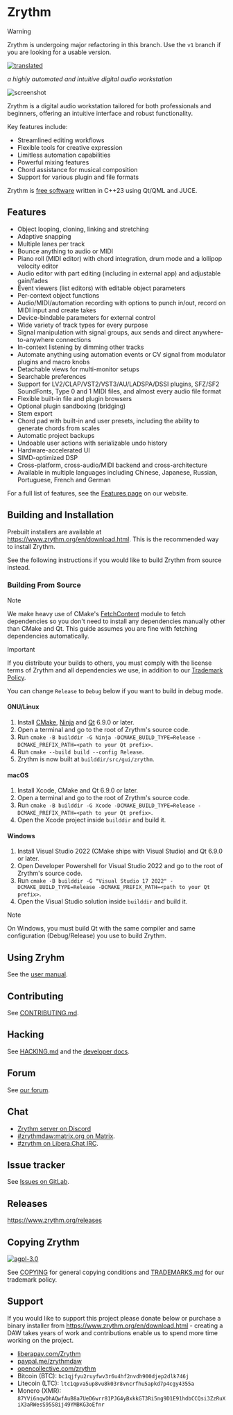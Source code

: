 <!---
SPDX-FileCopyrightText: © 2018-2025 Alexandros Theodotou <alex@zrythm.org>
SPDX-License-Identifier: FSFAP
-->

Zrythm
======

> [!WARNING]
> Zrythm is undergoing major refactoring in this branch.
> Use the `v1` branch if you are looking for a usable version.

[![translated](https://hosted.weblate.org/widgets/zrythm/-/svg-badge.svg "Translation Status")](https://hosted.weblate.org/engage/zrythm/?utm_source=widget)

*a highly automated and intuitive digital audio workstation*

![screenshot](https://www.zrythm.org/static/images/screenshots/screenshot-20240208.png)

Zrythm is a digital audio workstation tailored for both professionals and beginners, offering an intuitive interface and robust functionality.

Key features include:
* Streamlined editing workflows
* Flexible tools for creative expression
* Limitless automation capabilities
* Powerful mixing features
* Chord assistance for musical composition
* Support for various plugin and file formats

Zrythm is [free software](https://www.gnu.org/philosophy/free-sw.html) written
in C++23 using Qt/QML and JUCE.

## Features

- Object looping, cloning, linking and stretching
- Adaptive snapping
- Multiple lanes per track
- Bounce anything to audio or MIDI
- Piano roll (MIDI editor) with chord integration, drum mode and a lollipop velocity editor
- Audio editor with part editing (including in external app) and adjustable gain/fades
- Event viewers (list editors) with editable object parameters
- Per-context object functions
- Audio/MIDI/automation recording with options to punch in/out, record on MIDI input and create takes
- Device-bindable parameters for external control
- Wide variety of track types for every purpose
- Signal manipulation with signal groups, aux sends and direct anywhere-to-anywhere connections
- In-context listening by dimming other tracks
- Automate anything using automation events or CV signal from modulator plugins and macro knobs
- Detachable views for multi-monitor setups
- Searchable preferences
- Support for LV2/CLAP/VST2/VST3/AU/LADSPA/DSSI plugins, SFZ/SF2 SoundFonts, Type 0 and 1 MIDI files, and almost every audio file format
- Flexible built-in file and plugin browsers
- Optional plugin sandboxing (bridging)
- Stem export
- Chord pad with built-in and user presets, including the ability to generate chords from scales
- Automatic project backups
- Undoable user actions with serializable undo history
- Hardware-accelerated UI
- SIMD-optimized DSP
- Cross-platform, cross-audio/MIDI backend and cross-architecture
- Available in multiple languages including Chinese, Japanese, Russian, Portuguese, French and German

For a full list of features, see the
[Features page](https://www.zrythm.org/en/features.html)
on our website.

## Building and Installation

Prebuilt installers are available at <https://www.zrythm.org/en/download.html>.
This is the recommended way to install Zrythm.

See the following instructions if you would like to build Zrythm from source instead.

### Building From Source

> [!NOTE]
> We make heavy use of CMake's [FetchContent](https://cmake.org/cmake/help/latest/module/FetchContent.html) module to fetch dependencies so you don't need to install any dependencies manually other than CMake and Qt.
> This guide assumes you are fine with fetching dependencies automatically.

> [!IMPORTANT]
> If you distribute your builds to others, you must comply with the license terms of Zrythm and all dependencies we use, in addition to our [Trademark Policy](TRADEMARKS.md).

You can change `Release` to `Debug` below if you want to build in debug mode.

#### GNU/Linux

1. Install [CMake](https://cmake.org/), [Ninja](https://ninja-build.org/) and [Qt](https://www.qt.io/) 6.9.0 or later.
2. Open a terminal and go to the root of Zrythm's source code.
3. Run `cmake -B builddir -G Ninja -DCMAKE_BUILD_TYPE=Release -DCMAKE_PREFIX_PATH=<path to your Qt prefix>`.
4. Run `cmake --build build --config Release`.
5. Zrythm is now built at `builddir/src/gui/zrythm`.

#### macOS

1. Install Xcode, CMake and Qt 6.9.0 or later.
2. Open a terminal and go to the root of Zrythm's source code.
3. Run `cmake -B builddir -G Xcode -DCMAKE_BUILD_TYPE=Release -DCMAKE_PREFIX_PATH=<path to your Qt prefix>`.
4. Open the Xcode project inside `builddir` and build it.

#### Windows

1. Install Visual Studio 2022 (CMake ships with Visual Studio) and Qt 6.9.0 or later.
2. Open Developer Powershell for Visual Studio 2022 and go to the root of Zrythm's source code.
3. Run `cmake -B builddir -G "Visual Studio 17 2022" -DCMAKE_BUILD_TYPE=Release -DCMAKE_PREFIX_PATH=<path to your Qt prefix>`.
4. Open the Visual Studio solution inside `builddir` and build it.

> [!NOTE]
> On Windows, you must build Qt with the same compiler and same configuration (Debug/Release) you use to build Zrythm.

## Using Zryhm
See the [user manual](http://manual.zrythm.org/).

## Contributing
See [CONTRIBUTING.md](CONTRIBUTING.md).

## Hacking
See [HACKING.md](HACKING.md) and the [developer docs](https://docs.zrythm.org/).

## Forum
See [our forum](https://forum.zrythm.org).

## Chat
* [Zrythm server on Discord](https://discord.gg/ScHUMcNtPb)
* [#zrythmdaw:matrix.org on Matrix](https://matrix.to/#/#zrythmdaw:matrix.org).
* [#zrythm on Libera.Chat IRC](https://web.libera.chat/#zrythm).

## Issue tracker
See [Issues on GitLab](https://gitlab.zrythm.org/zrythm/zrythm/issues).

## Releases
<https://www.zrythm.org/releases>

## Copying Zrythm
[![agpl-3.0](https://www.gnu.org/graphics/agplv3-with-text-162x68.png)](https://www.gnu.org/licenses/agpl-3.0)

See [COPYING](COPYING) for general copying conditions and
[TRADEMARKS.md](TRADEMARKS.md) for our trademark policy.

## Support
If you would like to support this project please donate below or purchase a
binary installer from
<https://www.zrythm.org/en/download.html> - creating
a DAW takes years of work and contributions enable
us to spend more time working on the project.

- [liberapay.com/Zrythm](https://liberapay.com/Zrythm/donate)
- [paypal.me/zrythmdaw](https://paypal.me/zrythmdaw)
- [opencollective.com/zrythm](https://opencollective.com/zrythm/donate)
- Bitcoin (BTC): `bc1qjfyu2ruyfwv3r6u4hf2nvdh900djep2dlk746j`
- Litecoin (LTC): `ltc1qpva5up8vu8k03r8vncrfhu5apkd7p4cgy4355a`
- Monero (XMR): `87YVi6nqwDhAQwfAuB8a7UeD6wrr81PJG4yBxkkGT3Ri5ng9D1E91hdbCCQsi3ZzRuXiX3aRWesS95S8ij49YMBKG3oEfnr`

